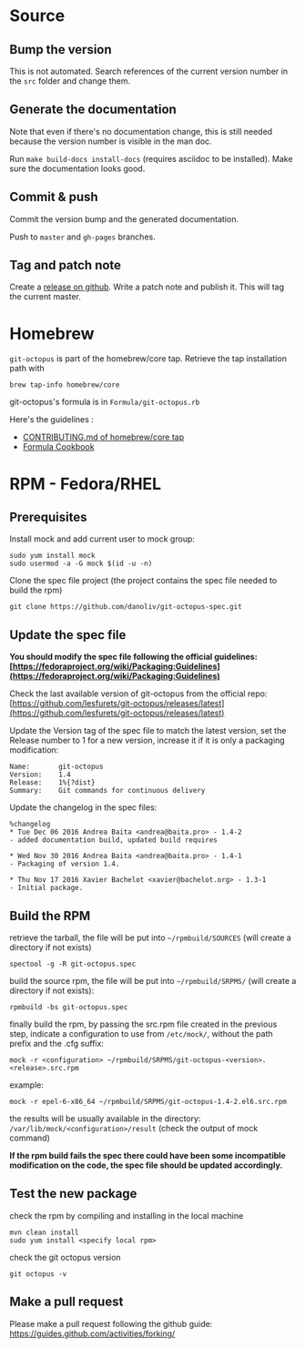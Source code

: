 # Source

## Bump the version
This is not automated. Search references of the current version number in the `src` folder and change them.

## Generate the documentation
Note that even if there's no documentation change, this is still needed because the version number is visible in the man doc.

Run `make build-docs install-docs` (requires asciidoc to be installed). Make sure the documentation looks good.

## Commit & push
Commit the version bump and the generated documentation.

Push to `master` and `gh-pages` branches.

## Tag and patch note
Create a [release on github](https://github.com/lesfurets/git-octopus/releases). Write a patch note and publish it. This will tag the current master.

# Homebrew
`git-octopus` is part of the homebrew/core tap. Retrieve the tap installation path with
```
brew tap-info homebrew/core
```
git-octopus's formula is in `Formula/git-octopus.rb`

Here's the guidelines : 
* [CONTRIBUTING.md of homebrew/core tap](https://github.com/homebrew/homebrew-core/blob/master/.github/CONTRIBUTING.md)
* [Formula Cookbook](https://github.com/Homebrew/brew/blob/master/share/doc/homebrew/Formula-Cookbook.md)

# RPM - Fedora/RHEL
## Prerequisites

Install mock and add current user to mock group:

    sudo yum install mock
    sudo usermod -a -G mock $(id -u -n)
    
Clone the spec file project (the project contains the spec file needed to build the rpm)

    git clone https://github.com/danoliv/git-octopus-spec.git

## Update the spec file

**You should modify the spec file following the official guidelines: [https://fedoraproject.org/wiki/Packaging:Guidelines](https://fedoraproject.org/wiki/Packaging:Guidelines)**

Check the last available version of git-octopus from the official repo: [https://github.com/lesfurets/git-octopus/releases/latest](https://github.com/lesfurets/git-octopus/releases/latest)

Update the Version tag of the spec file to match the latest version, set the Release number to 1 for a new version, increase it if it is only a packaging modification:

    Name:   	git-octopus
    Version:	1.4
    Release:	1%{?dist}
    Summary:	Git commands for continuous delivery
    
Update the changelog in the spec files:

    %changelog
    * Tue Dec 06 2016 Andrea Baita <andrea@baita.pro> - 1.4-2
    - added documentation build, updated build requires
     
    * Wed Nov 30 2016 Andrea Baita <andrea@baita.pro> - 1.4-1
    - Packaging of version 1.4.
     
    * Thu Nov 17 2016 Xavier Bachelot <xavier@bachelot.org> - 1.3-1
    - Initial package.
    
## Build the RPM

retrieve the tarball, the file will be put into `~/rpmbuild/SOURCES` (will create a directory if not exists)

    spectool -g -R git-octopus.spec
    
build the source rpm, the file will be put into `~/rpmbuild/SRPMS/` (will create a directory if not exists):

    rpmbuild -bs git-octopus.spec
    
finally build the rpm, by passing the src.rpm file created in the previous step, indicate a configuration to use from `/etc/mock/`, without the path prefix and the .cfg suffix:

    mock -r <configuration> ~/rpmbuild/SRPMS/git-octopus-<version>.<release>.src.rpm

example:
    
    mock -r epel-6-x86_64 ~/rpmbuild/SRPMS/git-octopus-1.4-2.el6.src.rpm

the results will be usually available in the directory: `/var/lib/mock/<configuration>/result` (check the output of mock command)

**If the rpm build fails the spec there could have been some incompatible modification on the code, the spec file should be updated accordingly.**

## Test the new package

check the rpm by compiling and installing in the local machine

    mvn clean install
    sudo yum install <specify local rpm>
    
check the git octopus version

    git octopus -v

## Make a pull request

Please make a pull request following the github guide: https://guides.github.com/activities/forking/